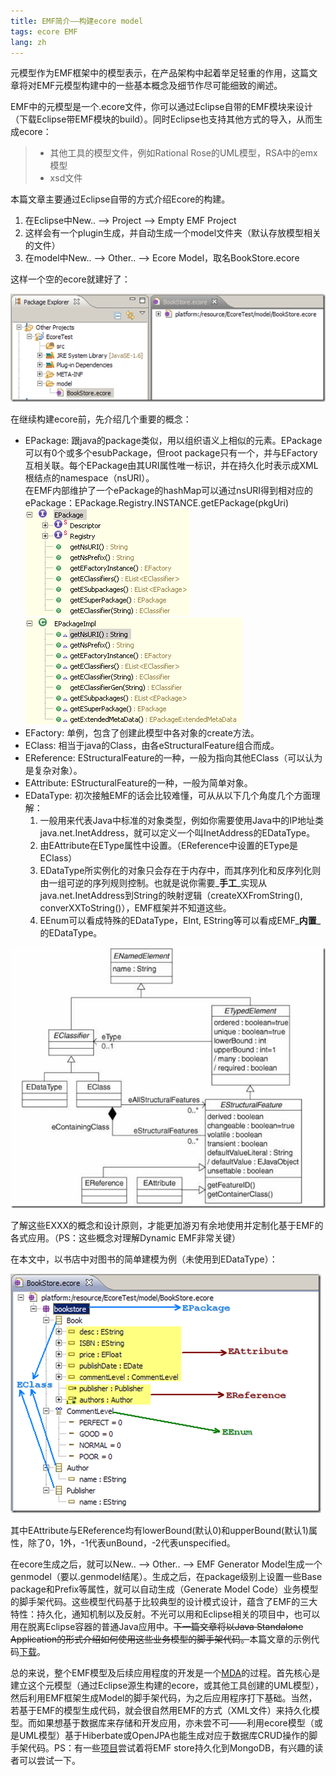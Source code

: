 ```yaml
---
title: EMF简介——构建ecore model
tags: ecore EMF
lang: zh
---
```


元模型作为EMF框架中的模型表示，在产品架构中起着举足轻重的作用，这篇文章将对EMF元模型构建中的一些基本概念及细节作尽可能细致的阐述。

EMF中的元模型是一个.ecore文件，你可以通过Eclipse自带的EMF模块来设计（下载Eclipse带EMF模块的build）。同时Eclipse也支持其他方式的导入，从而生成ecore：

> * 其他工具的模型文件，例如Rational Rose的UML模型，RSA中的emx模型   
> * xsd文件

<!--more-->

本篇文章主要通过Eclipse自带的方式介绍Ecore的构建。

1. 在Eclipse中New.. –> Project –> Empty EMF Project   
2. 这样会有一个plugin生成，并自动生成一个model文件夹（默认存放模型相关的文件）   
3. 在model中New.. –> Other.. –> Ecore Model，取名BookStore.ecore

这样一个空的ecore就建好了：

![image](/images/201302/image-thumb.png)

在继续构建ecore前，先介绍几个重要的概念：

* EPackage: 跟java的package类似，用以组织语义上相似的元素。EPackage可以有0个或多个esubPackage，但root package只有一个，并与EFactory互相关联。每个EPackage由其URI属性唯一标识，并在持久化时表示成XML根结点的namespace（nsURI）。  
在EMF内部维护了一个ePackage的hashMap可以通过nsURI得到相对应的ePackage：EPackage.Registry.INSTANCE.getEPackage(pkgUri)  
![image](/images/201302/image.png) ![image](/images/201302/image1.png)   
* EFactory: 单例，包含了创建此模型中各对象的create方法。   
* EClass: 相当于java的Class，由各eStructuralFeature组合而成。   
* EReference: EStructuralFeature的一种，一般为指向其他EClass（可以认为是复杂对象）。   
* EAttribute: EStructuralFeature的一种，一般为简单对象。   
* EDataType: 初次接触EMF的话会比较难懂，可从从以下几个角度几个方面理解：
  1. 一般用来代表Java中标准的对象类型，例如你需要使用Java中的IP地址类java.net.InetAddress，就可以定义一个叫InetAddress的EDataType。   
  1. 由EAttribute在EType属性中设置。（EReference中设置的EType是EClass）  
  1. EDataType所实例化的对象只会存在于内存中，而其序列化和反序列化则由一组可逆的序列规则控制。也就是说你需要_**手工**_实现从java.net.InetAddress到String的映射逻辑（createXXFromString(), converXXToString()），EMF框架并不知道这些。   
  1. EEnum可以看成特殊的EDataType，EInt, EString等可以看成EMF_**内置**_的EDataType。

![image](/images/201302/image-thumb1.png)

了解这些EXXX的概念和设计原则，才能更加游刃有余地使用并定制化基于EMF的各式应用。（PS：这些概念对理解Dynamic EMF非常关键）

在本文中，以书店中对图书的简单建模为例（未使用到EDataType）：

![](/images/201302/image-thumb2.png)

其中EAttribute与EReference均有lowerBound(默认0)和upperBound(默认1)属性，除了0，1外，-1代表unBound，-2代表unspecified。

在ecore生成之后，就可以New.. –> Other.. –> EMF Generator Model生成一个genmodel（要以.genmodel结尾）。生成之后，在package级别上设置一些Base package和Prefix等属性，就可以自动生成（Generate Model Code）业务模型的脚手架代码。这些模型代码基于比较典型的设计模式设计，蕴含了EMF的三大特性：持久化，通知机制以及反射。不光可以用和Eclipse相关的项目中，也可以用在脱离Eclipse容器的普通Java应用中。<strike>下一篇文章将以Java Standalone Application的形式介绍如何使用这些业务模型的脚手架代码。</strike>本篇文章的示例代码[下载](http://www.lifebackup.cn/wp-content/uploads/2013/02/ecoretest.zip)。

总的来说，整个EMF模型及后续应用程度的开发是一个[MDA](http://en.wikipedia.org/wiki/MDA)的过程。首先核心是建立这个元模型（通过Eclipse源生构建的ecore，或其他工具创建的UML模型），然后利用EMF框架生成Model的脚手架代码，为之后应用程序打下基础。当然，若基于EMF的模型生成代码，就会很自然用EMF的方式（XML文件）来持久化模型。而如果想基于数据库来存储和开发应用，亦未尝不可——利用ecore模型（或是UML模型）基于Hiberbate或OpenJPA也能生成对应于数据库CRUD操作的脚手架代码。PS：有一些[项目](https://github.com/BryanHunt/mongo-emf)尝试着将EMF store持久化到MongoDB，有兴趣的读者可以尝试一下。
